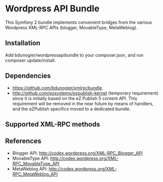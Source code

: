 # Wordpress API Bundle

This Symfony 2 bundle implements convenient bridges from the various Wordpress XML-RPC APIs (blogger, MovableType,
MetaWeblog).

## Installation

Add bdunogier/wordpressapibundle to your composer.json, and run composer update/install.

## Dependencies

- https://github.com/bdunogier/xmlrpcbundle.
- http://github.com/ezsystems/ezpublish-kernel (temporary requirement)
  since it is initially based on the eZ Publish 5 content API. This requirement will be removed in the near future
  by means of handlers, and the eZPublish specifics moved to a dedicated bundle.

## Supported XML-RPC methods

## References
- Blogger API: http://codex.wordpress.org/XML-RPC_Blogger_API
- MovableType API: http://codex.wordpress.org/XML-RPC_MovableType_API
- MetaWeblog API: http://codex.wordpress.org/XML-RPC_MetaWeblog_API

